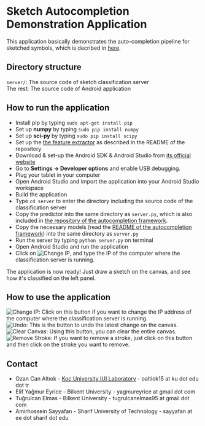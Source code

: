 # Sketch Autocompletion Demonstration Application
This application basically demonstrates the auto-completion pipeline for sketched symbols, which is decribed in 
[here](http://iui.ku.edu.tr/sezgin_publications/2012/PR%202012%20Sezgin.pdf).

## Directory structure
`server/`: The source code of sketch classification server<br>
The rest: The source code of Android application

## How to run the application
* Install pip by typing `sudo apt-get install pip`
* Set up **numpy** by typing `sudo pip install numpy`
* Set up **sci-py** by typing `sudo pip install scipy`
* Set up the [the feature extractor](https://github.com/ozymaxx/sketchfe) as described in the README of the repository
* Download & set-up the Android SDK & Android Studio from [its official website](https://developer.android.com/studio/index.html)
* Go to **Settings -> Developer options** and enable USB debugging.
* Plug your tablet in your computer
* Open Android Studio and import the application into your Android Studio workspace
* Build the application
* Type `cd server` to enter the directory including the source code of the classification server
* Copy the predictor into the same directory as `server.py`, which is also included in 
[the repository of the autocompletion framework]().
* Copy the necessary models (read the [README of the autocompletion framework]()) into the same directory as `server.py`
* Run the server by typing `python server.py` on terminal
* Open Android Studio and run the application
* Click on ![Change IP](https://s21.postimg.org/fuhblt283/Screenshot_from_2016_09_05_14_00_02.png), and type the IP of the computer where the classification server is running.

The application is now ready! Just draw a sketch on the canvas, and see how it's classified on the left panel.

## How to use the application
![Change IP](https://s9.postimg.org/esz2yhkor/image.png): Click on this button if you want to change the IP address of the computer where the classification server is running.<br>
![Undo](https://s9.postimg.org/fwj7ag5bv/image.png): This is the button to undo the latest change on the canvas.<br>
![Clear Canvas](https://s9.postimg.org/48p5fwg6z/image.png): Using this button, you can clear the entire canvas.<br>
![Remove Stroke](https://s9.postimg.org/nf6xwtm2j/image.png): If you want to remove a stroke, just click on this button and then click on the stroke you want to remove.<br>

## Contact
* Ozan Can Altıok - [Koç University IUI Laboratory](http://iui.ku.edu.tr) - oaltiok15 at ku dot edu dot tr
* Elif Yağmur Eyrice - Bilkent University - yagmureyrice at gmail dot com
* Tuğrulcan Elmas - Bilkent University - tugrulcanelmas95 at gmail dot com
* Amirhossein Sayyafan - Sharif University of Technology - sayyafan at ee dot sharif dot edu
